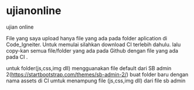 # ujianonline
ujian online

File yang saya upload hanya file yang ada pada folder aplication di Code_Igneiter.
Untuk memulai silahkan download CI terlebih dahulu.
lalu copy-kan semua file/folder yang ada pada Github dengan file yang ada pada  CI .

untuk folder(js,css,img dll) mengguanakan file default dari SB admin 2(https://startbootstrap.com/themes/sb-admin-2/)
buat folder baru dengan nama assets di CI umtuk menampung file (js,css,img dll) dari file sb admin
